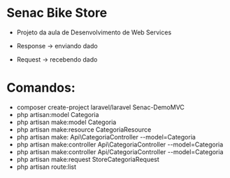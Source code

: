 # Senac Bike Store 

- Projeto da aula de Desenvolvimento de Web Services

- Response -> enviando dado

- Request -> recebendo dado 


# Comandos: 
- composer create-project laravel/laravel Senac-DemoMVC
- php artisan:model Categoria
- php artisan make:model Categoria
- php artisan make:resource CategoriaResource
- php artisan make: Api\CategoriaController --model=Categoria
- php artisan make:controller Api\CategoriaController --model=Categoria
- php artisan make:controller Api/CategoriaController --model=Categoria
- php artisan make:request StoreCategoriaRequest
- php artisan route:list
